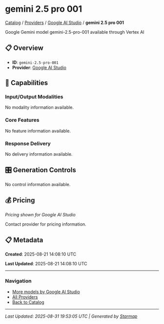 # gemini 2.5 pro 001
  
[Catalog](../../../..) / [Providers](../../..) / [Google AI Studio](../..) / **gemini 2.5 pro 001**


Google Gemini model gemini-2.5-pro-001 available through Vertex AI

  
  
## 📋 Overview
  
- **ID**: `gemini-2.5-pro-001`
- **Provider**: [Google AI Studio](../)
  
## 🎯 Capabilities
  
### Input/Output Modalities
  
No modality information available.
  
### Core Features
  
No feature information available.
  
### Response Delivery
  
No delivery information available.
  
## 🎛️ Generation Controls
  
No control information available.
  
## 💰 Pricing
  
*Pricing shown for Google AI Studio*
  
  
Contact provider for pricing information.
  
## 📋 Metadata
  
**Created**: 2025-08-21 14:08:10 UTC
  
**Last Updated**: 2025-08-21 14:08:10 UTC
  
  
---
  
  
### Navigation

- [More models by Google AI Studio](../)
- [All Providers](../../../../providers)
- [Back to Catalog](../../../..)


---
_Last Updated: 2025-08-31 19:53:05 UTC | Generated by [Starmap](https://github.com/agentstation/starmap)_
